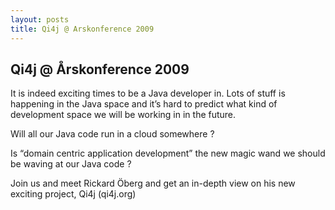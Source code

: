```yaml
---
layout: posts
title: Qi4j @ Arskonference 2009
---
```

## Qi4j @ Årskonference 2009

It is indeed exciting times to be a Java developer in. Lots of stuff is happening in the Java space and it’s hard to predict what kind of development space we will be working in in the future.

Will all our Java code run in a cloud somewhere ?

Is “domain centric application development” the new magic wand we should be waving at our Java code ?

Join us and meet Rickard Öberg and get an in-depth view on his new exciting project, Qi4j (qi4j.org)

